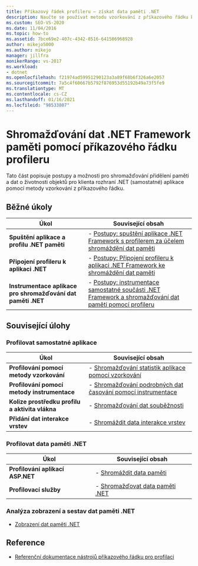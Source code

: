 ```yaml
---
title: Příkazový řádek profileru – získat data paměti .NET
description: Naučte se používat metodu vzorkování z příkazového řádku ke shromáždění dat o přidělování paměti a životnosti objektů pro samostatného klienta .NET.
ms.custom: SEO-VS-2020
ms.date: 11/04/2016
ms.topic: how-to
ms.assetid: 7bce69e2-407c-4342-8516-641586968928
author: mikejo5000
ms.author: mikejo
manager: jillfra
monikerRange: vs-2017
ms.workload:
- dotnet
ms.openlocfilehash: f21974ad59951290123a3a89f68b6f326a6e2057
ms.sourcegitcommit: 7a5c4f60667b5792f876953d55192b49a73f5fe9
ms.translationtype: MT
ms.contentlocale: cs-CZ
ms.lasthandoff: 01/16/2021
ms.locfileid: "98533807"
---
```

# <a name="collect-net-framework-memory-data-by-using-the-profiler-command-line"></a>Shromažďování dat .NET Framework paměti pomocí příkazového řádku profileru

Tato část popisuje postupy a možnosti pro shromažďování přidělení paměti a dat o životnosti objektů pro klienta rozhraní .NET (samostatné) aplikace pomocí metody vzorkování z příkazového řádku.

## <a name="common-tasks"></a>Běžné úkoly

|Úkol|Související obsah|
|----------|---------------------|
|**Spuštění aplikace a profilu .NET paměti**|-   [Postupy: spuštění aplikace .NET Framework s profilerem za účelem shromáždění dat paměti](../profiling/how-to-launch-a-stand-alone-dotnet-framework-app-to-collect-memory-data.md)|
|**Připojení profileru k aplikaci .NET**|-   [Postupy: Připojení profileru k aplikaci .NET Framework ke shromáždění dat paměti](../profiling/how-to-attach-the-profiler-to-a-dotnet-framework-app-to-collect-memory-data.md)|
|**Instrumentace aplikace pro shromažďování dat paměti .NET**|-   [Postupy: instrumentace samostatné součásti .NET Framework a shromažďování dat paměti pomocí profileru](../profiling/how-to-instrument-a-dotnet-framework-component-and-collect-memory-data.md)|

## <a name="related-tasks"></a>Související úlohy

### <a name="profile-stand-alone-applications"></a>Profilovat samostatné aplikace

|Úkol|Související obsah|
|----------|---------------------|
|**Profilování pomocí metody vzorkování**|-   [Shromažďování statistik aplikace pomocí vzorkování](../profiling/collecting-application-statistics-for-stand-alone-applications.md)|
|**Profilování pomocí metody instrumentace**|-   [Shromažďování podrobných dat časování pomocí instrumentace](../profiling/collecting-detailed-timing-data-for-a-stand-alone-application.md)|
|**Kolize prostředku profilu a aktivita vlákna**|-   [Shromažďování dat souběžnosti](../profiling/collecting-concurrency-data-for-stand-alone-applications.md)|
|**Přidání dat interakce vrstev**|-   [Shromáždit data interakce vrstev](../profiling/adding-tier-interaction-data-from-the-command-line.md)|

### <a name="profile-net-memory-data"></a>Profilovat data paměti .NET

|Úkol|Související obsah|
|----------|---------------------|
|**Profilování aplikací ASP.NET**|-   [Shromáždit data paměti](../profiling/collecting-memory-data-from-an-aspnet-web-application.md)|
|**Profilovací služby**|-   [Shromažďovat data paměti .NET](../profiling/collecting-memory-data-from-dotnet-framework-services-by-using-the-profiler-command-line.md)|

### <a name="analyze-net-memory-data-views-and-reports"></a>Analýza zobrazení a sestav dat paměti .NET
- [Zobrazení dat paměti .NET](../profiling/dotnet-memory-data-views.md)

## <a name="reference"></a>Reference
- [Referenční dokumentace nástrojů příkazového řádku pro profilaci](../profiling/command-line-profiling-tools-reference.md)
